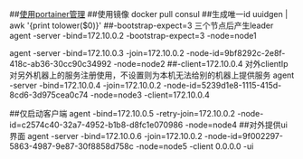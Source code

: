 ##[使用portainer管理](../portainer)
##使用镜像
docker pull consul
##生成唯一id
uuidgen | awk '{print tolower($0)}'
##-bootstrap-expect=3 三个节点后产生leader
agent -server -bind=172.10.0.2 -bootstrap-expect=3 -node=node1

agent -server -bind=172.10.0.3  -join=172.10.0.2 -node-id=9bf8292c-2e8f-418c-ab36-30cc90c34992  -node=node2
##-client=172.10.0.4 对外clientIp对另外机器上的服务注册使用，不设置则为本机无法给别的机器上提供服务
agent -server -bind=172.10.0.4  -join=172.10.0.2 -node-id=5239d1e8-1115-415d-8cd6-3d975cea0c74  -node=node3 -client=172.10.0.4

##仅启动客户端
agent -bind=172.10.0.5 -retry-join=172.10.0.2 -node-id=c2574c40-32a7-4952-b1b8-d8fc1e070986  -node=node4
##对外提供ui界面
agent -server -bind=172.10.0.6  -join=172.10.0.2 -node-id=9f002297-5863-4987-9e87-30f8858d758c  -node=node5 -client 0.0.0.0 -ui